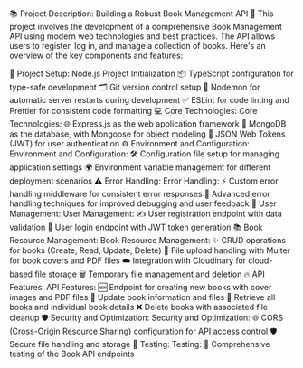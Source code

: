 📚 Project Description: Building a Robust Book Management API 🚀
This project involves the development of a comprehensive Book Management API using modern web technologies and best practices. The API allows users to register, log in, and manage a collection of books. Here's an overview of the key components and features:

🌟 Project Setup:
Node.js Project Initialization
📦 TypeScript configuration for type-safe development
🗂️ Git version control setup
🔄 Nodemon for automatic server restarts during development
✅ ESLint for code linting and Prettier for consistent code formatting
💻 Core Technologies:
Core Technologies:
🌐 Express.js as the web application framework
🍃 MongoDB as the database, with Mongoose for object modeling
🔐 JSON Web Tokens (JWT) for user authentication
⚙️ Environment and Configuration:
Environment and Configuration:
🛠️ Configuration file setup for managing application settings
🌍 Environment variable management for different deployment scenarios
⚠️ Error Handling:
Error Handling:
⚡ Custom error handling middleware for consistent error responses
🐛 Advanced error handling techniques for improved debugging and user feedback
👤 User Management:
User Management:
✍️ User registration endpoint with data validation
🔑 User login endpoint with JWT token generation
📚 Book Resource Management:
Book Resource Management:
✨ CRUD operations for books (Create, Read, Update, Delete)
📂 File upload handling with Multer for book covers and PDF files
☁️ Integration with Cloudinary for cloud-based file storage
🗑️ Temporary file management and deletion
🔥 API Features:
API Features:
🆕 Endpoint for creating new books with cover images and PDF files
🔄 Update book information and files
📖 Retrieve all books and individual book details
❌ Delete books with associated file cleanup
🛡️ Security and Optimization:
Security and Optimization:
🌐 CORS (Cross-Origin Resource Sharing) configuration for API access control
🛡️ Secure file handling and storage
🧪 Testing:
Testing:
🧪 Comprehensive testing of the Book API endpoints